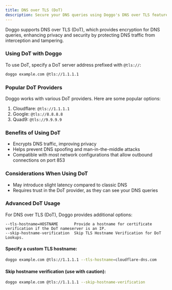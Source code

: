 ```yaml
---
title: DNS over TLS (DoT)
description: Secure your DNS queries using Doggo's DNS over TLS feature
---
```


Doggo supports DNS over TLS (DoT), which provides encryption for DNS queries, enhancing privacy and security by protecting DNS traffic from interception and tampering.

### Using DoT with Doggo

To use DoT, specify a DoT server address prefixed with `@tls://`:

```bash
doggo example.com @tls://1.1.1.1
```

### Popular DoT Providers

Doggo works with various DoT providers. Here are some popular options:

1. Cloudflare: `@tls://1.1.1.1`
2. Google: `@tls://8.8.8.8`
3. Quad9: `@tls://9.9.9.9`

### Benefits of Using DoT

- Encrypts DNS traffic, improving privacy
- Helps prevent DNS spoofing and man-in-the-middle attacks
- Compatible with most network configurations that allow outbound connections on port 853

### Considerations When Using DoT

- May introduce slight latency compared to classic DNS
- Requires trust in the DoT provider, as they can see your DNS queries

### Advanced DoT Usage

For DNS over TLS (DoT), Doggo provides additional options:

```
--tls-hostname=HOSTNAME       Provide a hostname for certificate verification if the DoT nameserver is an IP.
--skip-hostname-verification  Skip TLS Hostname Verification for DoT Lookups.
```

#### Specify a custom TLS hostname:
   ```bash
   doggo example.com @tls://1.1.1.1 --tls-hostname=cloudflare-dns.com
   ```

#### Skip hostname verification (use with caution):
   ```bash
   doggo example.com @tls://1.1.1.1 --skip-hostname-verification
   ```
